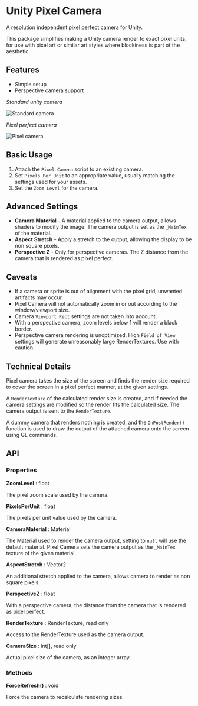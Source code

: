 # Unity Pixel Camera

A resolution independent pixel perfect camera for Unity.

This package simplifies making a Unity camera render to exact pixel units, for use with pixel art or similar art styles where blockiness is part of the aesthetic.

## Features ##

* Simple setup
* Perspective camera support

*Standard unity camera*

![Standard camera](http://i.imgur.com/pye9clh.gif)

*Pixel perfect camera*

![Pixel camera](http://i.imgur.com/VKhQrfu.gif)

## Basic Usage ##

1. Attach the `Pixel Camera` script to an existing camera.
2. Set `Pixels Per Unit` to an appropriate value, usually matching the settings used for your assets.
3. Set the `Zoom Level` for the camera.

## Advanced Settings ##

* __Camera Material__ - A material applied to the camera output, allows shaders to modify the image. The camera output is set as the `_MainTex` of the material.
* __Aspect Stretch__ - Apply a stretch to the output, allowing the display to be non square pixels.
* __Perspective Z__ - Only for perspective cameras. The Z distance from the camera that is rendered as pixel perfect.

## Caveats ##

* If a camera or sprite is out of alignment with the pixel grid, unwanted artifacts may occur.
* Pixel Camera will not automatically zoom in or out according to the window/viewport size.
* Camera `Viewport Rect` settings are not taken into account.
* With a perspective camera, zoom levels below 1 will render a black border.
* Perspective camera rendering is unoptimized. High `Field of View` settings will generate unreasonably large RenderTextures. Use with caution.

## Technical Details ##

Pixel camera takes the size of the screen and finds the render size required to cover the screen in a pixel perfect manner, at the given settings.

A `RenderTexture` of the calculated render size is created, and if needed the camera settings are modified so the render fits the calculated size. The camera output is sent to the `RenderTexture`.

A dummy camera that renders nothing is created, and the `OnPostRender()` function is used to draw the output of the attached camera onto the screen using GL commands.

## API ##

### Properties ###

__ZoomLevel__ : float

The pixel zoom scale used by the camera.

__PixelsPerUnit__ : float

The pixels per unit value used by the camera.

__CameraMaterial__ : Material

The Material used to render the camera output, setting to `null` will use the default material. Pixel Camera sets the camera output as the `_MainTex` texture of the given material.

__AspectStretch__ : Vector2

An additional stretch applied to the camera, allows camera to render as non square pixels.

__PerspectiveZ__ : float

With a perspective camera, the distance from the camera that is rendered as pixel perfect.

__RenderTexture__ : RenderTexture, read only

Access to the RenderTexture used as the camera output.

__CameraSize__ : int[], read only

Actual pixel size of the camera, as an integer array.

### Methods ###

__ForceRefresh()__ : void

Force the camera to recalculate rendering sizes.
